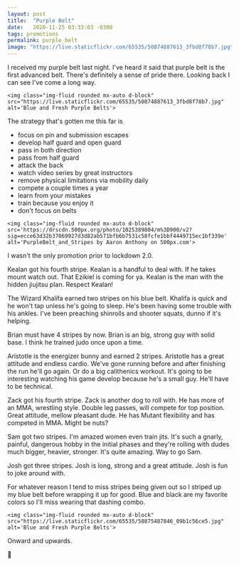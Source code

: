 ```yaml
---
layout: post
title:  "Purple Belt"
date:   2020-11-25 03:33:03 -0300
tags: promotions
permalink: purple_belt
image: "https://live.staticflickr.com/65535/50874887613_3fbd8f78b7.jpg"
---
```


I received my purple belt last night.
I've heard it said that purple belt is the first advanced belt.
There's definitely a sense of pride there.
Looking back I can see I've come a long way.

<div class="col my-auto pb-3">

    <img class="img-fluid rounded mx-auto d-block" src="https://live.staticflickr.com/65535/50874887613_3fbd8f78b7.jpg" alt='Blue and Fresh Purple Belts'>

</div>

The strategy that's gotten me this far is
- focus on pin and submission escapes
- develop half guard and open guard
- pass in both direction
- pass from half guard
- attack the back
- watch video series by great instructors
- remove physical limitations via mobility daily
- compete a couple times a year
- learn from your mistakes
- train because you enjoy it
- don't focus on belts

<div class="col my-auto pb-3">

    <img class="img-fluid rounded mx-auto d-block" src='https://drscdn.500px.org/photo/1025389804/m%3D900/v2?sig=ecce63d32b37069927d3d82ab571bfb6b7531c58fcfe1bbf4449715ec1bf339e' alt='PurpleBelt_and_Stripes by Aaron Anthony on 500px.com'>

</div>

I wasn't the only promotion prior to lockdown 2.0.

Kealan got his fourth stripe.
Kealan is a handful to deal with.
If he takes mount watch out.
That Ezikiel is coming for ya.
Kealan is the man with the hidden jiujitsu plan.
Respect Kealan!

The Wizard Khalifa earned two stripes on his blue belt.
Khalifa is quick and he won't tap unless he's going to sleep.
He's been having some trouble with his ankles.
I've been preaching shinrolls and shooter squats, dunno if it's helping.

Brian must have 4 stripes by now.
Brian is an big, strong guy with solid base.
I think he trained judo once upon a time.

Aristotle is the energizer bunny and earned 2 stripes.
Aristotle has a great attitude and endless cardio.
We've gone running before and after finishing the run he'll go again.
Or do a big calithenics workout.
It's going to be interesting watching his game develop because he's a small guy.
He'll have to be technical.

Zack got his fourth stripe.
Zack is another dog to roll with.
He has more of an MMA, wrestling style.
Double leg passes, will compete for top position.
Great attitude, mellow pleasant dude.
He has Mutant flexibility and has competed in MMA.
Might be nuts?

Sam got two stripes.
I'm amazed women even train jits.
It's such a gnarly, painful, dangerous hobby in the initial phases and they're rolling with dudes much bigger, heavier, stronger.
It's quite amazing.
Way to go Sam.

Josh got three stripes.
Josh is long, strong and a great attitude.
Josh is fun to joke around with.

For whatever reason I tend to miss stripes being given out so I striped up my blue
belt before wrapping it up for good. Blue and black are my favorite colors so I'll miss
wearing that dashing combo.

<div class="col my-auto pb-3">

    <img class="img-fluid rounded mx-auto d-block" src="https://live.staticflickr.com/65535/50875487846_09b1c56ce5.jpg" alt='Blue and Fresh Purple Belts'>

</div>

Onward and upwards.

🌊
